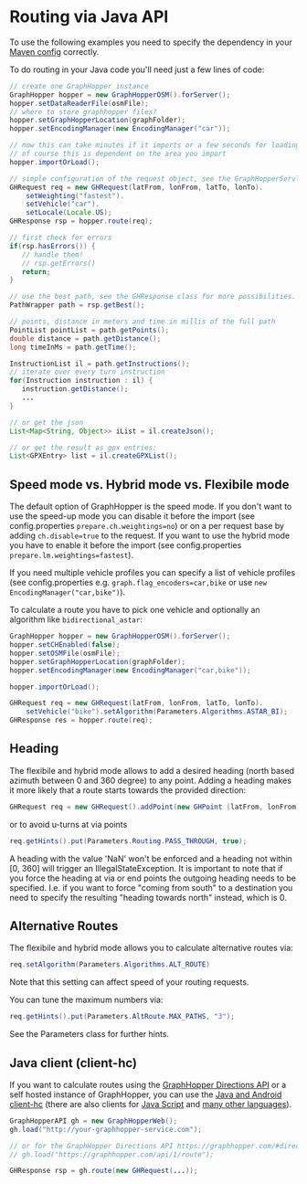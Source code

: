 # Routing via Java API

To use the following examples you need to specify the dependency in
your [Maven config](/README.md#maven) correctly.

To do routing in your Java code you'll need just a few lines of code:

```java
// create one GraphHopper instance
GraphHopper hopper = new GraphHopperOSM().forServer();
hopper.setDataReaderFile(osmFile);
// where to store graphhopper files?
hopper.setGraphHopperLocation(graphFolder);
hopper.setEncodingManager(new EncodingManager("car"));

// now this can take minutes if it imports or a few seconds for loading
// of course this is dependent on the area you import
hopper.importOrLoad();

// simple configuration of the request object, see the GraphHopperServlet classs for more possibilities.
GHRequest req = new GHRequest(latFrom, lonFrom, latTo, lonTo).
    setWeighting("fastest").
    setVehicle("car").
    setLocale(Locale.US);
GHResponse rsp = hopper.route(req);

// first check for errors
if(rsp.hasErrors()) {
   // handle them!
   // rsp.getErrors()
   return;
}

// use the best path, see the GHResponse class for more possibilities.
PathWrapper path = rsp.getBest();

// points, distance in meters and time in millis of the full path
PointList pointList = path.getPoints();
double distance = path.getDistance();
long timeInMs = path.getTime();

InstructionList il = path.getInstructions();
// iterate over every turn instruction
for(Instruction instruction : il) {
   instruction.getDistance();
   ...
}

// or get the json
List<Map<String, Object>> iList = il.createJson();

// or get the result as gpx entries:
List<GPXEntry> list = il.createGPXList();
```

## Speed mode vs. Hybrid mode vs. Flexibile mode

The default option of GraphHopper is the speed mode. If you don't want to use the speed-up mode you can disable it before the import (see config.properties `prepare.ch.weightings=no`) or on a per request base by adding `ch.disable=true` to the request. If you want to use the hybrid mode you have to enable it before the import (see config.properties `prepare.lm.weightings=fastest`).

If you need multiple vehicle profiles you can specify a list of vehicle profiles (see config.properties e.g. `graph.flag_encoders=car,bike` or use `new EncodingManager("car,bike")`). 

To calculate a route you have to pick one vehicle and optionally an algorithm like `bidirectional_astar`:

```java
GraphHopper hopper = new GraphHopperOSM().forServer();
hopper.setCHEnabled(false);
hopper.setOSMFile(osmFile);
hopper.setGraphHopperLocation(graphFolder);
hopper.setEncodingManager(new EncodingManager("car,bike"));

hopper.importOrLoad();

GHRequest req = new GHRequest(latFrom, lonFrom, latTo, lonTo).
    setVehicle("bike").setAlgorithm(Parameters.Algorithms.ASTAR_BI);
GHResponse res = hopper.route(req);
```

## Heading

The flexibile and hybrid mode allows to add a desired heading (north based azimuth between 0 and 360 degree)
to any point. Adding a heading makes it more likely that a route starts towards the provided direction:
```java
GHRequest req = new GHRequest().addPoint(new GHPoint (latFrom, lonFrom), favoredHeading).addPoint(new GHPoint (latTo, lonTo));
```
or to avoid u-turns at via points
```java
req.getHints().put(Parameters.Routing.PASS_THROUGH, true);
```

A heading with the value 'NaN' won't be enforced and a heading not within [0, 360] will trigger an IllegalStateException.
It is important to note that if you force the heading at via or end points the outgoing heading needs to be specified.
I.e. if you want to force "coming from south" to a destination you need to specify the resulting "heading towards north" instead, which is 0.

## Alternative Routes

The flexibile and hybrid mode allows you to calculate alternative routes via:
```java
req.setAlgorithm(Parameters.Algorithms.ALT_ROUTE)
```

Note that this setting can affect speed of your routing requests. 

You can tune the maximum numbers via:
```java
req.getHints().put(Parameters.AltRoute.MAX_PATHS, "3");
```

See the Parameters class for further hints.

## Java client (client-hc)
 
If you want to calculate routes using the [GraphHopper Directions API](https://www.graphhopper.com/products/) or a self hosted instance of GraphHopper, you can use the [Java and Android client-hc](https://github.com/graphhopper/graphhopper/tree/master/client-hc) (there are also clients for [Java Script](https://github.com/graphhopper/directions-api-js-client) and [many other languages](https://github.com/graphhopper/directions-api-clients)). 

```java
GraphHopperAPI gh = new GraphHopperWeb();
gh.load("http://your-graphhopper-service.com");

// or for the GraphHopper Directions API https://graphhopper.com/#directions-api
// gh.load("https://graphhopper.com/api/1/route");

GHResponse rsp = gh.route(new GHRequest(...));
```
